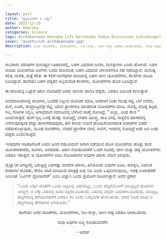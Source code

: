 ```yaml
---

layout: post
title: "ಶ್ರೋಡಿಂಗರ್ ನ ಬೆಕ್ಕು"
date: 2022-12-29
author: Adarsha
categories: Science
tags: AcchaKannada Kannada Life Karnataka India discussion schrodingerscat, science, theory
cover: "assets/cat-acchakannada.jpg"
description: ಜನರ ವಾಡಿಕೆಗಳು, ಯೋಚನೆಗಳು, ನಿಜ-ಸುಳ್ಳು, ಜಾಣ-ದಡ್ಡ ಎರಡೂ ಆಗಿರಬಹುದು. ನಾವು ಅವುಗಳ ಬಿಚ್ಚಿ ನೋಡುವವರೆಗೆ.

---
```


ಸಾವಿರಾರು ವರುಷಗಳ ಮನುಷ್ಯರ ಇತಿಹಾಸದಲ್ಲಿ, ಬಹಳ ವಿಧವಾದ ಜನರು, ಮನಸ್ಸುಗಳು ಬಂದು ಹೋಗಿವೆ. ಬಹಳ ರೀತಿಯ ಯೋಚನೆಯ ಅಲೆಗಳು ಬಂದು ಹೋದಂತೆ, ಬಹಳ ವಿಧವಾದ ಚಳುವಳಿಗಳೂ ಸಹ ನಡೆದಿದ್ದಾವೆ.
ಮನುಷ್ಯ ಕಲಿತ, ಮರೆತ, ಮತ್ತೆ ಕಲಿತ. ಈ ಕಲಿಕೆ-ಮರೆವುಗಳ ದಾರಿಯಲ್ಲಿ ಬಹಳ ಜಾಣ ಯೋಚನೆಗಳು, ಕೆಲಸಗಳು ಮೂಡಿ ಬಂದಿದ್ದಾವೆ. ಹಾಗೆಯೇ ಬಹಳ ದಡ್ಡತನ ಅನ್ನಿಸುವಂತ ಕೆಲಸಗಳು, ಯೋಚನೆಗಳು ಹೊರ ಬಂದಿದ್ದಾವೆ.

ಈ ದಾರಿಯನ್ನ ಒಟ್ಟಾರೆ ತಿರುಗಿ ನೋಡಿದರೆ ಜನರು ಜಾಣರು ಹಾಗೂ ದಡ್ಡರು, ಎರಡೂ ಎಂಬಂತೆ ಕಾಣುತ್ತಾರೆ.

ಅಲೆಮಾರಿಯಾಗಿದ್ದ ಜೀವಿಗಳು, ಒಂದೆಡೆ ನಿಲ್ಲುವ ಯೋಚನೆ ಮಾಡಿ, ಅದರಂಗೆ ನಿಂತು ಗುಂಪು ಕಟ್ಟಿ, ಬೆಳೆ ಬೆಳೆದು, ಮನೆ, ಊರು, ಸಾಮ್ರಾಜ್ಯವನ್ನೇ ಕಟ್ಟಿ, ಯಾವ ಪ್ರಾಣಿಗಳೂ ಮಾಡದಂತ ಯೋಚನೆಗಳ ಮಾಡಿ, ದೊಡ್ಡ, ದೊಡ್ಡ ಕಟ್ಟಡ, ಗವಿ, ಗುಡಿಗಳ ನಿಲ್ಲಿಸಿ, ಅಗಾಧವಾದ ಸಮಾಜವನ್ನ ಬೆಳೆಸಿದ ಜಾಣ್ಮೆ ನೋಡಿದ್ರೆ, " ಅಬ್ಬಾ, ಎಂಥ ಕೆಲಸ " ಎಂದನಿಸುತ್ತದೆ. ಹಂಗೆ ಸ್ವಲ್ಪ ಒಳಕ್ಕೆ ಹೊಕ್ಕು ನೋಡಿದ್ರೆ, ಬೇಡದ ಯುದ್ಧ, ಜಾತಿ ಬೇಧ, ಸುತ್ತಲಿನ ಪರಿಸರವನ್ನ ಬೆಳೆಸುವುದಕ್ಕಿಂತ ಹೆಚ್ಚು ಹಾಳುಗೆಡವುವುದು, ಹಳೆ ಕಾಲದ ಇಂದಿಗೆ ಹೊಂದಿಕೆಯಾಗದಂತ ಆಚಾರಗಳ ಬಿಡದೆ ನಡೆದುಕೊಳ್ಳುವುದು, ಮೂಢ ನಂಬಿಕೆಗಳು, ಬೇಡದ ಪ್ರಾಣಿಗಳ ಬೇಟೆ, ಸುಲಿಗೆ, ಇಂತವನ್ನ ನೋಡಿದ್ರೆ ಅದೇ ಜನ ಎಂಥ ದಡ್ಡರು ಎಂದನಿಸುತ್ತದೆ.

ಇಂತವುಗಳ ಸರಿಪಡಿಸೋಕೆ ಎಂದು ಜನರ ನಡುವಿಂದಲೇ ಆಗಾಗ ನಡೆಯುವ ಹೊಸ ಯೋಚನೆಯ ಹೊತ್ತು ತಂದ ಯೋಚನಾಕಾರರು, ಕವಿಗಳು, ಜನಪದರು. ತಿರುಗಿ ನೋಡುವವರೆಗೆ ಒಂದೇ ಗೂಡಲ್ಲಿ ಜಾಣ ಮತ್ತು ದಡ್ಡ ಯೋಚನೆಗಳು ಎರಡೂ ಇರುತ್ತವೆ. ಆ ಯೋಚನೆಗಳ ಬಿಡಿಸಿ ನೋಡಿದಾಗಲೆ ಅವುಗಳ ತಿರುಳು ನಮಗೆ ತಿಳಿವುದು.


 ವೈಜ್ಞಾನಿಕ ಜಗತ್ತಿನಲ್ಲಿ ಬರುತ್ತಿದ್ದ ಬಹಳಷ್ಟು ವಾದಗಳ ತಿರುಳು, ತಿಳಿಯೋದು ಅವುಗಳ ಬಿಡಿಸಿ, ಪರೀಕ್ಷಿಸಿ, ನಿಜಾಂಶ ಕಂಡಾಗಲೆ ಹೊರತು, ಕೇವಲ ವಾದ ಮಂಡಿಸಿದ ಮಾತ್ರಕ್ಕೆ ಅವು ನಿಜ ಎಂದು ಒಪ್ಪಲಾಗುವುದಿಲ್ಲ. ಇದಕ್ಕೆ ಉದಾಹರಣೆ ಎಂಬಂತೆ 'ಎರ್ವಿನ್ ಶ್ರೋಡಿಂಗರ್' ಎಂಬ ವಿಜ್ಞಾನಿ ಒಂದು ಪ್ರಯೋಗ ಸೂಚಿಸುತ್ತಾನೆ. ಅದರ ಪ್ರಕಾರ

>"ಒಂದು ಬೆಕ್ಕಿನ ಜೊತೆಗೇ ಒಂದು ಬಟ್ಟಲಲ್ಲಿ ವಿಷವನಿಟ್ಟು, ಒಂದು ಪೆಟ್ಟಿಗೆಯೊಳಗೆ ಮುಚ್ಚಿಟ್ಟರೆ ಹೊರಗಿನ ಜಗತ್ತಿಗೆ, ಆ ಬೆಕ್ಕು ವಿಷವನ್ನ ತಿಂದು ಸತ್ತಿರಲೂಬಹುದು, ವಿಷವನ್ನ ತಿನ್ನದೇ ಬದುಕಿರಲೂಬಹುದು, ಮುಚ್ಚಿಟ್ಟ ಪೆಟ್ಟಿಗೆಯನ್ನ ತೆಗೆಯುವವರೆಗೆ ಎರಡೂ ಸರಿ ಎಂದು ಒಮ್ಮೇಲೆe ಹೇಳಬಹುದು. ಆದರೆ ನಿಜದ ಅರಿವು ಆ ಪೆಟ್ಟಿಗೆಯನ್ನ ತೆಗೆದಾಗಲೆ ತಿಳಿಯೋದು."

<p align="center"> ಹಾಗೆಯೇ ಜನರ ವಾಡಿಕೆಗಳು, ಯೋಚನೆಗಳು, ನಿಜ-ಸುಳ್ಳು, ಜಾಣ-ದಡ್ಡ ಎರಡೂ ಆಗಿರಬಹುದು. </p>
<p align="center"> ನಾವು ಅವುಗಳ ಬಿಚ್ಚಿ ನೋಡುವವರೆಗೆ. </p>


<p align="center"> - ಆದರ್ಶ </p>
